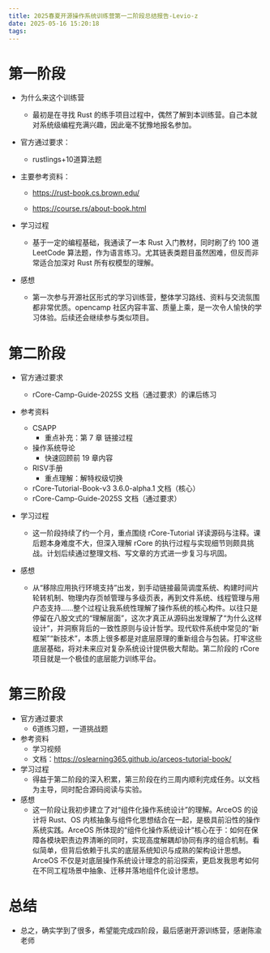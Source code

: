 ```yaml
---
title: 2025春夏开源操作系统训练营第一二阶段总结报告-Levio-z
date: 2025-05-16 15:20:18
tags:
---
```

# 第一阶段

- 为什么来这个训练营

  - 最初是在寻找 Rust 的练手项目过程中，偶然了解到本训练营。自己本就对系统级编程充满兴趣，因此毫不犹豫地报名参加。

- 官方通过要求：
  - rustlings+10道算法题
- 主要参考资料：

  - https://rust-book.cs.brown.edu/

  - https://course.rs/about-book.html

- 学习过程

  - 基于一定的编程基础，我通读了一本 Rust 入门教材，同时刷了约 100 道 LeetCode 算法题，作为语言练习。尤其链表类题目虽然困难，但反而非常适合加深对 Rust 所有权模型的理解。

- 感想

  - 第一次参与开源社区形式的学习训练营，整体学习路线、资料与交流氛围都非常优质。opencamp 社区内容丰富、质量上乘，是一次令人愉快的学习体验。后续还会继续参与类似项目。

# 第二阶段

- 官方通过要求
  - rCore-Camp-Guide-2025S 文档（通过要求）的课后练习

- 参考资料
  - CSAPP
    - 重点补充：第 7 章 链接过程
  - 操作系统导论
    - 快速回顾前 19 章内容
  - RISV手册
    - 重点理解：解特权级切换
  - rCore-Tutorial-Book-v3 3.6.0-alpha.1 文档（核心）
  - rCore-Camp-Guide-2025S 文档（通过要求）
- 学习过程
  - 这一阶段持续了约一个月，重点围绕 rCore-Tutorial 详读源码与注释。课后题本身难度不大，但深入理解 rCore 的执行过程与实现细节则颇具挑战。计划后续通过整理文档、写文章的方式进一步复习与巩固。
- 感想
  - 从“移除应用执行环境支持”出发，到手动链接最简调度系统、构建时间片轮转机制、物理内存页帧管理与多级页表，再到文件系统、线程管理与用户态支持……整个过程让我系统性理解了操作系统的核心构件。以往只是停留在八股文式的“理解层面”，这次才真正从源码出发理解了“为什么这样设计”，并洞察背后的一致性原则与设计哲学。现代软件系统中常见的“新框架”“新技术”，本质上很多都是对底层原理的重新组合与包装。打牢这些底层基础，将对未来应对复杂系统设计提供极大帮助。第二阶段的 rCore 项目就是一个极佳的底层能力训练平台。

# 第三阶段
- 官方通过要求
  - 6道练习题，一道挑战题
- 参考资料
  - 学习视频
  - 文档：https://oslearning365.github.io/arceos-tutorial-book/
- 学习过程
  - 得益于第二阶段的深入积累，第三阶段在约三周内顺利完成任务。以文档为主导，同时配合源码阅读与实验。
- 感想
  - 这一阶段让我初步建立了对“组件化操作系统设计”的理解。ArceOS 的设计将 Rust、OS 内核抽象与组件化思想结合在一起，是极具前沿性的操作系统实践。ArceOS 所体现的“组件化操作系统设计”核心在于：如何在保障各模块职责边界清晰的同时，实现高度解耦却协同有序的组合机制。看似简单，但背后依赖于扎实的底层系统知识与成熟的架构设计思想。ArceOS 不仅是对底层操作系统设计理念的前沿探索，更启发我思考如何在不同工程场景中抽象、迁移并落地组件化设计思想。
# 总结
  - 总之，确实学到了很多，希望能完成四阶段，最后感谢开源训练营，感谢陈渝老师
